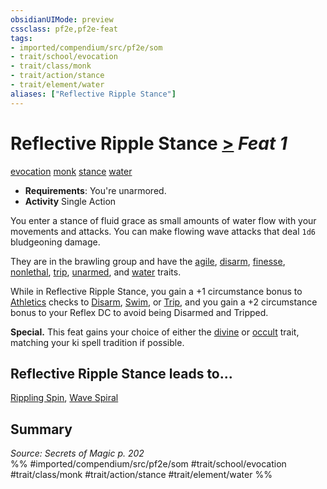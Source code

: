 ```yaml
---
obsidianUIMode: preview
cssclass: pf2e,pf2e-feat
tags:
- imported/compendium/src/pf2e/som
- trait/school/evocation
- trait/class/monk
- trait/action/stance
- trait/element/water
aliases: ["Reflective Ripple Stance"]
---
```

# Reflective Ripple Stance  [>](chapter-9-playing-the-game.md#Actions "Single Action") *Feat 1*  
[evocation](evocation.md)  [monk](rules/traits/monk.md)  [stance](stance.md)  [water](water.md)  

- **Requirements**: You're unarmored.
- **Activity** Single Action

You enter a stance of fluid grace as small amounts of water flow with your movements and attacks. You can make flowing wave attacks that deal `1d6` bludgeoning damage.

They are in the brawling group and have the [agile](agile.md), [disarm](rules/traits/disarm.md), [finesse](finesse.md), [nonlethal](nonlethal.md), [trip](rules/traits/trip.md), [unarmed](unarmed.md), and [water](water.md) traits.

While in Reflective Ripple Stance, you gain a +1 circumstance bonus to [Athletics](../skills.md#Athletics) checks to [Disarm](rules/actions/disarm.md), [Swim](swim.md), or [Trip](rules/actions/trip.md), and you gain a +2 circumstance bonus to your Reflex DC to avoid being Disarmed and Tripped.

**Special.** This feat gains your choice of either the [divine](divine.md) or [occult](occult.md) trait, matching your ki spell tradition if possible.

## Reflective Ripple Stance leads to...

[Rippling Spin](rippling-spin-som.md), [Wave Spiral](wave-spiral-som.md)

## Summary

*Source: Secrets of Magic p. 202*  
%% #imported/compendium/src/pf2e/som #trait/school/evocation #trait/class/monk #trait/action/stance #trait/element/water %%